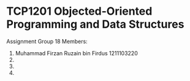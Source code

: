 # TCP1201 Objected-Oriented Programming and Data Structures
Assignment
Group 18
Members:
1. Muhammad Firzan Ruzain bin Firdus 1211103220
2.
3.
4.
